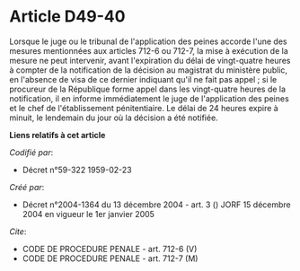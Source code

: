 # Article D49-40

Lorsque le juge ou le tribunal de l'application des peines accorde l'une des mesures mentionnées aux articles 712-6 ou 712-7,
la mise à exécution de la mesure ne peut intervenir, avant l'expiration du délai de vingt-quatre heures à compter de la
notification de la décision au magistrat du ministère public, en l'absence de visa de ce dernier indiquant qu'il ne fait pas
appel ; si le procureur de la République forme appel dans les vingt-quatre heures de la notification, il en informe
immédiatement le juge de l'application des peines et le chef de l'établissement pénitentiaire. Le délai de 24 heures expire à
minuit, le lendemain du jour où la décision a été notifiée.

**Liens relatifs à cet article**

_Codifié par_:

  - Décret n°59-322 1959-02-23

_Créé par_:

  - Décret n°2004-1364 du 13 décembre 2004 - art. 3 () JORF 15 décembre 2004 en vigueur le 1er janvier 2005

_Cite_:

  - CODE DE PROCEDURE PENALE - art. 712-6 (V)
  - CODE DE PROCEDURE PENALE - art. 712-7 (M)

